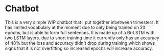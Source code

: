# Chatbot
This is a very simple WIP chatbot that I put together inbetween trimesters. It has limited vocabulary at the moment due to only being trained on 20 epochs, but is able to form full sentences. It is made up of a Bi-LSTM with two LSTM layers. due to short training time it currently only has an accuracy of 48% but the loss and accuracy didn't drop during training which shows signs that it is not overfitting so increased epochs will increase accuracy.

